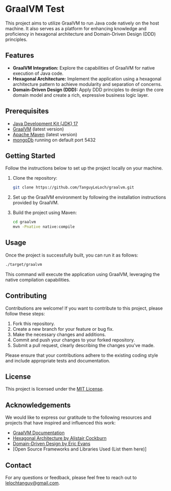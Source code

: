 
# GraalVM Test

This project aims to utilize GraalVM to run Java code natively on the host machine. It also serves as a platform for enhancing knowledge and proficiency in hexagonal architecture and Domain-Driven Design (DDD) principles.

## Features

- **GraalVM Integration:** Explore the capabilities of GraalVM for native execution of Java code.
- **Hexagonal Architecture:** Implement the application using a hexagonal architecture pattern to achieve modularity and separation of concerns.
- **Domain-Driven Design (DDD):** Apply DDD principles to design the core domain model and create a rich, expressive business logic layer.

## Prerequisites

- [Java Development Kit (JDK) 17](https://www.oracle.com/java/technologies/javase-jdk17-downloads.html)
- [GraalVM](https://www.graalvm.org/downloads/) (latest version)
- [Apache Maven](https://maven.apache.org/download.cgi) (latest version)
- [mongoDb](https://www.mongodb.com/) running on default port 5432

## Getting Started

Follow the instructions below to set up the project locally on your machine.

1. Clone the repository:

   ```bash
   git clone https://github.com/TanguyLeLoch/graalvm.git
   ```

2. Set up the GraalVM environment by following the installation instructions provided by GraalVM.

3. Build the project using Maven:

   ```bash
   cd graalvm
   mvn -Pnative native:compile
   ```

## Usage

Once the project is successfully built, you can run it as follows:

```bash
./target/graalvm
```

This command will execute the application using GraalVM, leveraging the native compilation capabilities.

## Contributing

Contributions are welcome! If you want to contribute to this project, please follow these steps:

1. Fork this repository.
2. Create a new branch for your feature or bug fix.
3. Make the necessary changes and additions.
4. Commit and push your changes to your forked repository.
5. Submit a pull request, clearly describing the changes you've made.

Please ensure that your contributions adhere to the existing coding style and include appropriate tests and documentation.

## License

This project is licensed under the [MIT License](LICENSE).

## Acknowledgements

We would like to express our gratitude to the following resources and projects that have inspired and influenced this work:

- [GraalVM Documentation](https://www.graalvm.org/documentation/)
- [Hexagonal Architecture by Alistair Cockburn](https://alistair.cockburn.us/hexagonal-architecture/)
- [Domain-Driven Design by Eric Evans](https://domainlanguage.com/ddd/)
- [Open Source Frameworks and Libraries Used (List them here)]

## Contact

For any questions or feedback, please feel free to reach out to lelochtanguy@gmail.com.
```
